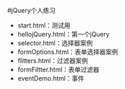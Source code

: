 #jQuery个人练习  
- start.html：测试用  
- hellojQuery.html：第一个jQuery  
- selector.html：选择器案例  
- formOptions.html：表单选择器案例  
- flitters.html：过滤器案例
- formFiltter.html：表单过滤器
- eventDemo.html：事件
